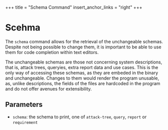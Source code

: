 +++
title = "Schema Command"
insert_anchor_links = "right"
+++

# Scehma

The `schema` command allows for the retrieval of the unchangeable schemas.
Despite not being possible to change them, it is important to be able to use them for code completion within text editors.

The unchangeable schemas are those not concerning system descriptions, that is, attack trees, queryies, extra report data and use cases.
This is the only way of accessing these schemas, as they are embeded in the binary and unchangeable.
Changes to them would render the program unusable, as, unlike descriptions, the fields of the files are hardcoded in the program and do not offer avenues for extensibility.

## Parameters

- `schema`: the schema to print, one of `attack-tree`, `query`, `report` or `requirement`

